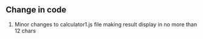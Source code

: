 ## Change in code

1. Minor changes to calculator1.js file making result display in no more than 12 chars
